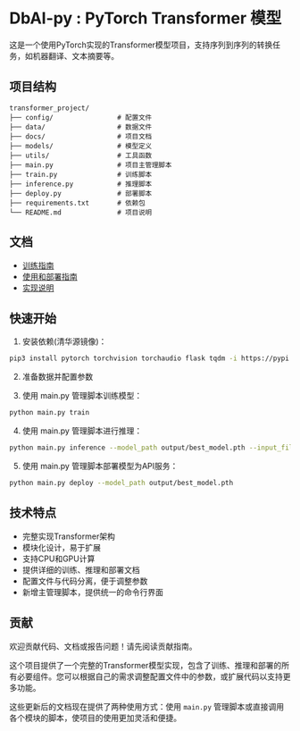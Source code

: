 # DbAI-py : PyTorch Transformer 模型

这是一个使用PyTorch实现的Transformer模型项目，支持序列到序列的转换任务，如机器翻译、文本摘要等。

## 项目结构

```
transformer_project/
├── config/                # 配置文件
├── data/                  # 数据文件
├── docs/                  # 项目文档
├── models/                # 模型定义
├── utils/                 # 工具函数
├── main.py                # 项目主管理脚本
├── train.py               # 训练脚本
├── inference.py           # 推理脚本
├── deploy.py              # 部署脚本
├── requirements.txt       # 依赖包
└── README.md              # 项目说明
```

## 文档

- [训练指南](docs/training.md)
- [使用和部署指南](docs/usage.md)
- [实现说明](docs/how-to-achieve.md)

## 快速开始

1. 安装依赖(清华源镜像)：

```bash
pip3 install pytorch torchvision torchaudio flask tqdm -i https://pypi.tuna.tsinghua.edu.cn/simple
```

2. 准备数据并配置参数

3. 使用 main.py 管理脚本训练模型：

```bash
python main.py train
```

4. 使用 main.py 管理脚本进行推理：

```bash
python main.py inference --model_path output/best_model.pth --input_file data/raw/test_data.json
```

5. 使用 main.py 管理脚本部署模型为API服务：

```bash
python main.py deploy --model_path output/best_model.pth
```

## 技术特点

- 完整实现Transformer架构
- 模块化设计，易于扩展
- 支持CPU和GPU计算
- 提供详细的训练、推理和部署文档
- 配置文件与代码分离，便于调整参数
- 新增主管理脚本，提供统一的命令行界面

## 贡献

欢迎贡献代码、文档或报告问题！请先阅读贡献指南。

这个项目提供了一个完整的Transformer模型实现，包含了训练、推理和部署的所有必要组件。您可以根据自己的需求调整配置文件中的参数，或扩展代码以支持更多功能。

这些更新后的文档现在提供了两种使用方式：使用 `main.py` 管理脚本或直接调用各个模块的脚本，使项目的使用更加灵活和便捷。
